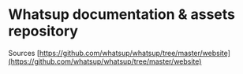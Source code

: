 # Whatsup documentation & assets repository

Sources [https://github.com/whatsup/whatsup/tree/master/website](https://github.com/whatsup/whatsup/tree/master/website)
